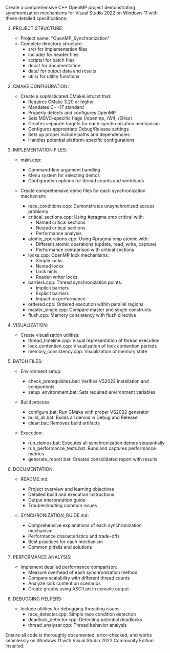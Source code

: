 Create a comprehensive C++ OpenMP project demonstrating synchronization mechanisms for Visual Studio 2022 on Windows 11 with these detailed specifications:

1. PROJECT STRUCTURE:
   
   - Project name: "OpenMP_Synchronization"
   - Complete directory structure:
     - src/ for implementation files
     - include/ for header files
     - scripts/ for batch files
     - docs/ for documentation
     - data/ for output data and results
     - utils/ for utility functions

2. CMAKE CONFIGURATION:
   
   - Create a sophisticated CMakeLists.txt that:
     - Requires CMake 3.20 or higher
     - Mandates C++17 standard
     - Properly detects and configures OpenMP
     - Sets MSVC-specific flags (/openmp, /W4, /EHsc)
     - Creates separate targets for each synchronization mechanism
     - Configures appropriate Debug/Release settings
     - Sets up proper include paths and dependencies
     - Handles potential platform-specific configurations

3. IMPLEMENTATION FILES:
   
   - main.cpp:
     
     - Command-line argument handling
     - Menu system for selecting demos
     - Configuration options for thread counts and workloads
   
   - Create comprehensive demo files for each synchronization mechanism:
     
     - race_conditions.cpp: Demonstrates unsynchronized access problems
     - critical_sections.cpp: Using #pragma omp critical with:
       * Named critical sections
       * Nested critical sections
       * Performance analysis
     - atomic_operations.cpp: Using #pragma omp atomic with:
       * Different atomic operations (update, read, write, capture)
       * Performance comparison with critical sections
     - locks.cpp: OpenMP lock mechanisms:
       * Simple locks
       * Nested locks
       * Lock hints
       * Reader-writer locks
     - barriers.cpp: Thread synchronization points:
       * Implicit barriers
       * Explicit barriers
       * Impact on performance
     - ordered.cpp: Ordered execution within parallel regions
     - master_single.cpp: Compare master and single constructs
     - flush.cpp: Memory consistency with flush directive

4. VISUALIZATION:
   
   - Create visualization utilities:
     - thread_timeline.cpp: Visual representation of thread execution
     - lock_contention.cpp: Visualization of lock contention periods
     - memory_consistency.cpp: Visualization of memory state

5. BATCH FILES:
   
   - Environment setup:
     
     - check_prerequisites.bat: Verifies VS2022 installation and components
     - setup_environment.bat: Sets required environment variables
   
   - Build process:
     
     - configure.bat: Run CMake with proper VS2022 generator
     - build_all.bat: Builds all demos in Debug and Release
     - clean.bat: Removes build artifacts
   
   - Execution:
     
     - run_demos.bat: Executes all synchronization demos sequentially
     - run_performance_tests.bat: Runs and captures performance metrics
     - generate_report.bat: Creates consolidated report with results

6. DOCUMENTATION:
   
   - README.md:
     
     - Project overview and learning objectives
     - Detailed build and execution instructions
     - Output interpretation guide
     - Troubleshooting common issues
   
   - SYNCHRONIZATION_GUIDE.md:
     
     - Comprehensive explanations of each synchronization mechanism
     - Performance characteristics and trade-offs
     - Best practices for each mechanism
     - Common pitfalls and solutions

7. PERFORMANCE ANALYSIS:
   
   - Implement detailed performance comparison:
     - Measure overhead of each synchronization method
     - Compare scalability with different thread counts
     - Analyze lock contention scenarios
     - Create graphs using ASCII art in console output

8. DEBUGGING HELPERS:
   
   - Include utilities for debugging threading issues:
     - race_detector.cpp: Simple race condition detection
     - deadlock_detector.cpp: Detecting potential deadlocks
     - thread_analyzer.cpp: Thread behavior analysis

Ensure all code is thoroughly documented, error-checked, and works seamlessly on Windows 11 with Visual Studio 2022 Community Edition installed.

